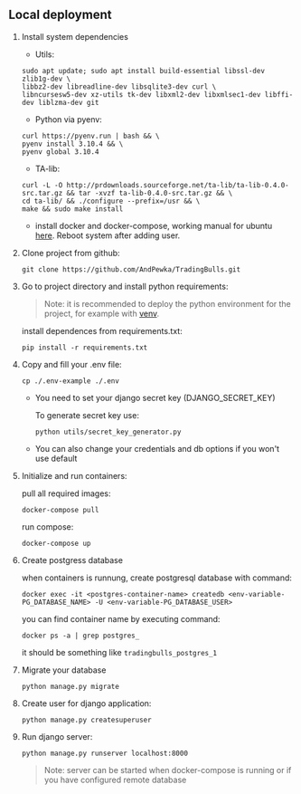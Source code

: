 

## Local deployment

1. Install system dependencies
   - Utils:
   ```
   sudo apt update; sudo apt install build-essential libssl-dev zlib1g-dev \
   libbz2-dev libreadline-dev libsqlite3-dev curl \
   libncursesw5-dev xz-utils tk-dev libxml2-dev libxmlsec1-dev libffi-dev liblzma-dev git
   ```
   - Python via pyenv:
   ```
   curl https://pyenv.run | bash && \
   pyenv install 3.10.4 && \
   pyenv global 3.10.4
   ```
   - TA-lib:
   ```
   curl -L -O http://prdownloads.sourceforge.net/ta-lib/ta-lib-0.4.0-src.tar.gz && tar -xvzf ta-lib-0.4.0-src.tar.gz && \
   cd ta-lib/ && ./configure --prefix=/usr && \
   make && sudo make install
   ```
   - install docker and docker-compose, working manual for ubuntu [here](https://itisgood.ru/2019/01/21/ustanovite-docker-i-docker-compose-v-linux-mint-19/). Reboot system after adding user.

2. Clone project from github:
   ```
   git clone https://github.com/AndPewka/TradingBulls.git
   ```

3. Go to project directory and install python requirements:
   
   > Note: it is recommended to deploy the python environment for the project, for example with [venv](https://docs.python.org/3/library/venv.html).

   install dependences from requirements.txt:
   ```
   pip install -r requirements.txt
   ```

4. Copy and fill your .env file:
   ```
   cp ./.env-example ./.env
   ```
   - You need to set your django secret key (DJANGO_SECRET_KEY)
   
      To generate secret key use:
      ```
      python utils/secret_key_generator.py
      ```
   - You can also change your credentials and db options if you won't use default

5. Initialize and run containers:
    
    pull all required images:
    ```
    docker-compose pull
    ```
    run compose:
    ```
    docker-compose up
    ```

6. Create postgress database

    when containers is runnung, create postgresql database with command:
    ```
    docker exec -it <postgres-container-name> createdb <env-variable-PG_DATABASE_NAME> -U <env-variable-PG_DATABASE_USER>
    ```
    you can find container name by executing command: 
    ```
    docker ps -a | grep postgres_
    ```
    it should be something like `tradingbulls_postgres_1`

7. Migrate your database

   ```
   python manage.py migrate
   ```

8. Create user for django application:

   ```
   python manage.py createsuperuser
   ```

9. Run django server:

   ```
   python manage.py runserver localhost:8000
   ```
   > Note: server can be started when docker-compose is running or if you have configured remote database
